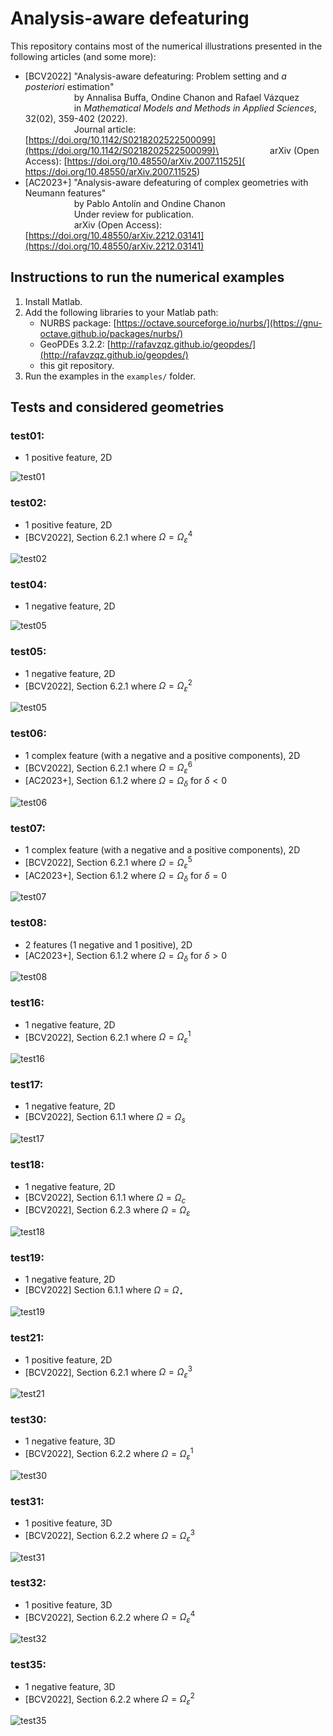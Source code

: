 # Analysis-aware defeaturing

This repository contains most of the numerical illustrations presented in the following articles (and some more):
- [BCV2022] "Analysis-aware defeaturing: Problem setting and _a posteriori_ estimation"\
    &emsp;&emsp;&emsp;&emsp;&emsp;&nbsp;&nbsp;by Annalisa Buffa, Ondine Chanon and Rafael Vázquez\
    &emsp;&emsp;&emsp;&emsp;&emsp;&nbsp;&nbsp;in _Mathematical Models and Methods in Applied Sciences_, 32(02), 359-402 (2022).\
    &emsp;&emsp;&emsp;&emsp;&emsp;&nbsp;&nbsp;Journal article: [https://doi.org/10.1142/S0218202522500099](https://doi.org/10.1142/S0218202522500099)\
        &emsp;&emsp;&emsp;&emsp;&emsp;&nbsp;&nbsp;arXiv (Open Access): [https://doi.org/10.48550/arXiv.2007.11525](
https://doi.org/10.48550/arXiv.2007.11525)
- [AC2023+] "Analysis-aware defeaturing of complex geometries with Neumann features"\
    &emsp;&emsp;&emsp;&emsp;&emsp;&nbsp;&nbsp;by Pablo Antolín and Ondine Chanon\
    &emsp;&emsp;&emsp;&emsp;&emsp;&nbsp;&nbsp;Under review for publication.\
    &emsp;&emsp;&emsp;&emsp;&emsp;&nbsp;&nbsp;arXiv (Open Access): [https://doi.org/10.48550/arXiv.2212.03141](https://doi.org/10.48550/arXiv.2212.03141)


## Instructions to run the numerical examples

1. Install Matlab.
2. Add the following libraries to your Matlab path:
    - NURBS package: [https://octave.sourceforge.io/nurbs/](https://gnu-octave.github.io/packages/nurbs/)
    - GeoPDEs 3.2.2: [http://rafavzqz.github.io/geopdes/](http://rafavzqz.github.io/geopdes/)
    - this git repository.
3. Run the examples in the `examples/` folder.
  

## Tests and considered geometries

### **test01**: 
* 1 positive feature, 2D

![test01](images/test01_pos.png)


### **test02**: 
* 1 positive feature, 2D
* [BCV2022], Section 6.2.1 where $\Omega = \Omega^4_\varepsilon$

![test02](images/test02_pos.png)


### **test04**: 
* 1 negative feature, 2D

![test05](images/test04_neg.png)


### **test05**:
* 1 negative feature, 2D
* [BCV2022], Section 6.2.1 where $\Omega = \Omega^2_\varepsilon$

![test05](images/test05_neg.png)


### **test06**:
* 1 complex feature (with a negative and a positive components), 2D
* [BCV2022], Section 6.2.1 where $\Omega = \Omega^6_\varepsilon$
* [AC2023+], Section 6.1.2 where $\Omega = \Omega_\delta$ for $\delta < 0$

![test06](images/test06_complex.png)


### **test07**:
* 1 complex feature (with a negative and a positive components), 2D
* [BCV2022], Section 6.2.1 where $\Omega = \Omega^5_\varepsilon$
* [AC2023+], Section 6.1.2 where $\Omega = \Omega_\delta$ for $\delta = 0$

![test07](images/test07_complex.png)


### **test08**:
* 2 features (1 negative and 1 positive), 2D
* [AC2023+], Section 6.1.2 where $\Omega = \Omega_\delta$ for $\delta > 0$

![test08](images/test08_neg_pos.png)


### **test16**:
* 1 negative feature, 2D
* [BCV2022], Section 6.2.1 where $\Omega = \Omega^1_\varepsilon$

![test16](images/test16_neg.png)


### **test17**:
* 1 negative feature, 2D
* [BCV2022], Section 6.1.1 where $\Omega = \Omega_s$

![test17](images/test17_neg.png)


### **test18**: 
* 1 negative feature, 2D
* [BCV2022], Section 6.1.1 where $\Omega = \Omega_c$
* [BCV2022], Section 6.2.3 where $\Omega = \Omega_\varepsilon$

![test18](images/test18_neg.png)


### **test19**:
* 1 negative feature, 2D
* [BCV2022] Section 6.1.1 where $\Omega = \Omega_\star$

![test19](images/test19_neg.png)


### **test21**: 
* 1 positive feature, 2D
* [BCV2022], Section 6.2.1 where $\Omega = \Omega^3_\varepsilon$

![test21](images/test21_pos.png)


### **test30**: 
* 1 negative feature, 3D
* [BCV2022], Section 6.2.2 where $\Omega = \Omega^1_\varepsilon$

![test30](images/test30_neg.png)


### **test31**:
* 1 positive feature, 3D
* [BCV2022], Section 6.2.2 where $\Omega = \Omega^3_\varepsilon$

![test31](images/test31_pos.png)


### **test32**:
* 1 positive feature, 3D
* [BCV2022], Section 6.2.2 where $\Omega = \Omega^4_\varepsilon$

![test32](images/test32_pos.png)


### **test35**:
* 1 negative feature, 3D
* [BCV2022], Section 6.2.2 where $\Omega = \Omega^2_\varepsilon$

![test35](images/test35_neg.png)
